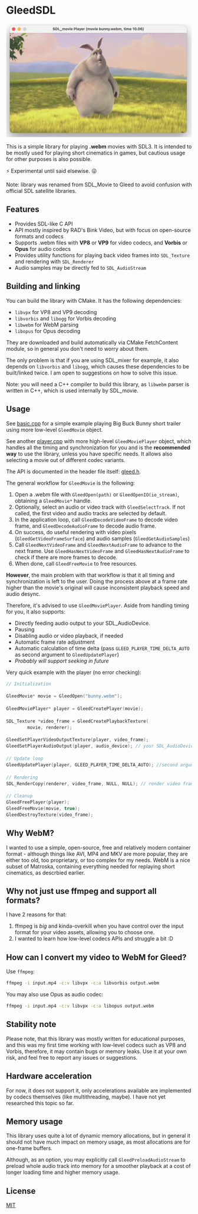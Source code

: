 # GleedSDL

![Screenshot of Bunny Demo](examples/bunny_screenshot.png)

This is a simple library for playing **.webm** movies with SDL3. It is intended to be mostly used for playing short cinematics in games, but cautious usage for other purposes is also possible.

⚡️ Experimental until said elsewise. 😜

Note: library was renamed from SDL_Movie to Gleed to avoid confusion with official SDL satellite libraries.

## Features

- Provides SDL-like C API
- API mostly inspired by RAD's Bink Video, but with focus on open-source formats and codecs
- Supports .webm files with **VP8** or **VP9** for video codecs, and **Vorbis** or **Opus** for audio codecs
- Provides utility functions for playing back video frames into `SDL_Texture` and rendering with `SDL_Renderer`
- Audio samples may be directly fed to `SDL_AudioStream`

## Building and linking

You can build the library with CMake. It has the following dependencies:

- `libvpx` for VP8 and VP9 decoding
- `libvorbis` and `libogg` for Vorbis decoding
- `libwebm` for WebM parsing
- `libopus` for Opus decoding

They are downloaded and build automatically via CMake FetchContent module, so in general you don't need to worry about them.

The only problem is that if you are using SDL_mixer for example, it also depends on `libvorbis` and `libogg`, which causes these dependencies to be built/linked twice. I am open to suggestions on how to solve this issue.

Note: you will need a C++ compiler to build this library, as `libwebm` parser is written in C++, which is used internally by SDL_movie.

## Usage

See [basic.cpp](examples/basic.cpp) for a simple example playing Big Buck Bunny short trailer using more low-level `GleedMovie` object.

See another [player.cpp](examples/player.cpp) with more high-level `GleedMoviePlayer` object, which handles all the timing and synchronization for you and is the **recommended way** to use the library, unless you have specific needs.
It allows also selecting a movie out of different codec variants.

The API is documented in the header file itself: [gleed.h](include/gleed.h).

The general workflow for `GleedMovie` is the following:

1. Open a .webm file with `GleedOpen(path)` or `GleedOpenIO(io_stream)`, obtaining a `GleedMovie*` handle.
2. Optionally, select an audio or video track with `GleedSelectTrack`. If not called, the first video and audio tracks are selected by default.
3. In the application loop, call `GleedDecodeVideoFrame` to decode video frame, and `GleedDecodeAudioFrame` to decode audio frame.
4. On success, do useful rendering with video pixels (`GleedGetVideoFrameSurface`) and audio samples (`GleedGetAudioSamples`)
5. Call `GleedNextVideoFrame` and `GleedNextAudioFrame` to advance to the next frame. Use `GleedHasNextVideoFrame` and `GleedHasNextAudioFrame` to check if there are more frames to decode.
6. When done, call `GleedFreeMovie` to free resources.

**However**, the main problem with that workflow is that it all timing and synchronization is left to the user. Doing the process above at a frame rate higher than the movie's original will cause inconsistent playback speed and audio desync.

Therefore, it's advised to use `GleedMoviePlayer`. Aside from handling timing for you, it also supports:

- Directly feeding audio output to your SDL_AudioDevice.
- Pausing
- Disabling audio or video playback, if needed
- Automatic frame rate adjustment
- Automatic calculation of time delta (pass `GLEED_PLAYER_TIME_DELTA_AUTO` as second argument to `GleedUpdatePlayer`)
- _Probably will support seeking in future_

Very quick example with the player (no error checking):

```cpp
// Initialization

GleedMovie* movie = GleedOpen("bunny.webm");

GleedMoviePlayer* player = GleedCreatePlayer(movie);

SDL_Texture *video_frame = GleedCreatePlaybackTexture(
        movie, renderer);

GleedSetPlayerVideoOutputTexture(player, video_frame);
GleedSetPlayerAudioOutput(player, audio_device); // your SDL_AudioDevice, already opened

// Update loop
GleedUpdatePlayer(player, GLEED_PLAYER_TIME_DELTA_AUTO); //second argument is time delta, you can provide your own

// Rendering
SDL_RenderCopy(renderer, video_frame, NULL, NULL); // render video frame

// Cleanup
GleedFreePlayer(player);
GleedFreeMovie(movie, true);
GleedDestroyTexture(video_frame);
```

## Why WebM?

I wanted to use a simple, open-source, free and relatively modern container format - although things like AVI, MP4 and MKV are more popular, they are either too old, too proprietary, or too complex for my needs. WebM is a nice subset of Matroska, containing everything needed for replaying short cinematics, as descrbied earlier.

## Why not just use ffmpeg and support all formats?

I have 2 reasons for that:

1. ffmpeg is _big_ and kinda-overkill when you have control over the input format for your video assets, allowing you to choose one.
2. I wanted to learn how low-level codecs APIs and struggle a bit :D

## How can I convert my video to WebM for Gleed?

Use `ffmpeg`:

```bash
ffmpeg -i input.mp4 -c:v libvpx -c:a libvorbis output.webm
```

You may also use Opus as audio codec:

```bash
ffmpeg -i input.mp4 -c:v libvpx -c:a libopus output.webm
```

## Stability note

Please note, that this library was mostly written for educational purposes, and this was my first time working with low-level codecs such as VP8 and Vorbis, therefore, it may contain bugs or memory leaks. Use it at your own risk, and feel free to report any issues or suggestions.

## Hardware acceleration

For now, it does not support it, only accelerations available are implemented by codecs themselves (like multithreading, maybe). I have not yet researched this topic so far.

## Memory usage

This library uses quite a lot of dynamic memory allocations, but in general it should not have much impact on memory usage, as most allocations are for one-frame buffers.

Although, as an option, you may explicitly call `GleedPreloadAudioStream` to preload whole audio track into memory for a smoother playback at a cost of longer loading time and higher memory usage.

## License

[MIT](LICENSE)
